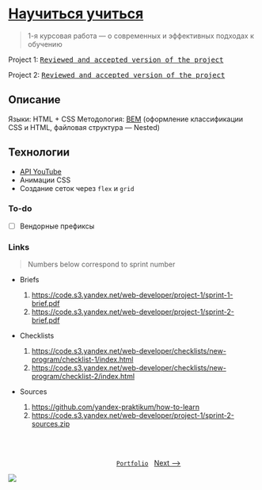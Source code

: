 # [Научиться учиться](http://artginzburg.github.io/how-to-learn/)

> 1-я курсовая работа — о современных и эффективных подходах к обучению

Project 1: <kbd>[Reviewed and accepted version of the project](https://github.com/artginzburg/how-to-learn/tree/project-1_review-3-final)</kbd>

Project 2: <kbd>[Reviewed and accepted version of the project](https://github.com/artginzburg/how-to-learn/tree/project-2_final)</kbd>

## Описание

Языки: HTML + CSS
Методология: [BEM](https://bem.info) (оформление классификации CSS и HTML, файловая структура — Nested)

## Технологии

- [API YouTube](https://developers.google.com/youtube/v3)
- Анимации CSS
- Создание сеток через `flex` и `grid`

### To-do

- [ ] Вендорные префиксы

### Links

> Numbers below correspond to sprint number

- Briefs

  1. https://code.s3.yandex.net/web-developer/project-1/sprint-1-brief.pdf
  2. https://code.s3.yandex.net/web-developer/project-1/sprint-2-brief.pdf

- Checklists

  1. https://code.s3.yandex.net/web-developer/checklists/new-program/checklist-1/index.html
  2. https://code.s3.yandex.net/web-developer/checklists/new-program/checklist-2/index.html

- Sources
  1. https://github.com/yandex-praktikum/how-to-learn
  2. https://code.s3.yandex.net/web-developer/project-1/sprint-2-sources.zip

<br>
<br>

<p align="center">
  <a>&nbsp;&nbsp;&nbsp;&nbsp;&nbsp;&nbsp;&nbsp;&nbsp;&nbsp;&nbsp;&nbsp;&nbsp;&nbsp;</a>
  &nbsp;
  <code><a href="https://github.com/artginzburg/yandex.praktikum-portfolio">Portfolio</a></code>
  &nbsp;
  <a href="https://github.com/artginzburg/russian-travel">Next --></a>
</p>

![](./resources/preview.png)

